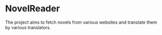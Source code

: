 # NovelReader

The project aims to fetch novels from various websites and translate them by various translators.
